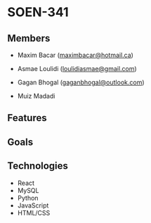 # SOEN-341
## Members

- Maxim Bacar (maximbacar@hotmail.ca)

- Asmae Loulidi (loulidiasmae@gmail.com)

- Gagan Bhogal (gaganbhogal@outlook.com)

- Muiz Madadi


## Features


## Goals

## Technologies

- React
- MySQL
- Python
- JavaScript
- HTML/CSS
